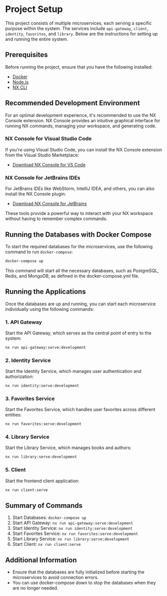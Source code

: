 # Project Setup

This project consists of multiple microservices, each serving a specific purpose within the system. The services include `api-gateway`, `client`, `identity`, `favorites`, and `library`. Below are the instructions for setting up and running the entire system.

## Prerequisites

Before running the project, ensure that you have the following installed:

- [Docker](https://www.docker.com/get-started)
- [Node.js](https://nodejs.org/)
- [NX CLI](https://nx.dev/getting-started/intro)

## Recommended Development Environment

For an optimal development experience, it's recommended to use the NX Console extension. NX Console provides an intuitive graphical interface for running NX commands, managing your workspace, and generating code.

### NX Console for Visual Studio Code

If you're using Visual Studio Code, you can install the NX Console extension from the Visual Studio Marketplace:

- [Download NX Console for VS Code](https://marketplace.visualstudio.com/items?itemName=nrwl.angular-console)

### NX Console for JetBrains IDEs

For JetBrains IDEs like WebStorm, IntelliJ IDEA, and others, you can also install the NX Console plugin:

- [Download NX Console for JetBrains](https://plugins.jetbrains.com/plugin/18093-nx-console)

These tools provide a powerful way to interact with your NX workspace without having to remember complex commands.


## Running the Databases with Docker Compose

To start the required databases for the microservices, use the following command to run `docker-compose`:

```bash
docker-compose up
```

This command will start all the necessary databases, such as PostgreSQL, Redis, and MongoDB, as defined in the docker-compose.yml file.

## Running the Applications

Once the databases are up and running, you can start each microservice individually using the following commands:

### 1. API Gateway

Start the API Gateway, which serves as the central point of entry to the system:

```bash
nx run api-gateway:serve:development
```

### 2. Identity Service

Start the Identity Service, which manages user authentication and authorization:

```bash
nx run identity:serve:development
```

### 3. Favorites Service

Start the Favorites Service, which handles user favorites across different entities:

```bash
nx run favorites:serve:development
```

### 4. Library Service

Start the Library Service, which manages books and authors:

```bash
nx run library:serve:development
```

### 5. Client

Start the frontend client application:

```bash
nx run client:serve
```

## Summary of Commands

1. Start Databases: `docker-compose up`
2. Start API Gateway: `nx run api-gateway:serve:development`
3. Start Identity Service: `nx run identity:serve:development`
4. Start Favorites Service: `nx run favorites:serve:development`
5. Start Library Service: `nx run library:serve:development`
6. Start Client: `nx run client:serve`

## Additional Information

- Ensure that the databases are fully initialized before starting the microservices to avoid connection errors.
- You can use docker-compose down to stop the databases when they are no longer needed.
